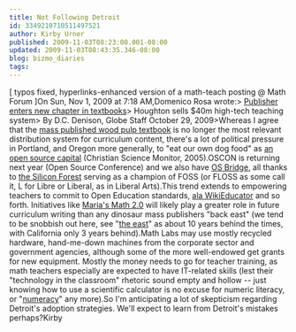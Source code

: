 ```yaml
---
title: Not Following Detroit
id: 3349210710511497521
author: Kirby Urner
published: 2009-11-03T08:23:00.001-08:00
updated: 2009-11-03T08:43:35.346-08:00
blog: bizmo_diaries
tags: 
---
```


[ typos fixed, hyperlinks-enhanced version of a math-teach posting @ Math Forum ]On Sun, Nov 1, 2009 at 7:18 AM,Domenico Rosa wrote:> [Publisher enters new chapter in textbooks](http://www.boston.com/news/education/k_12/articles/2009/10/29/boston_publisher_enters_new_chapter_in_textbooks/)> Houghton sells $40m high-tech teaching system> By D.C. Denison, Globe Staff    October 29, 2009>Whereas I agree that the [mass published wood pulp textbook](http://mybizmo.blogspot.com/2009/06/saving-trees.html) is no longer the most relevant distribution system for curriculum content, there's a lot of political pressure in Portland, and Oregon more generally, to "eat our own dog food" as [an open source capital](http://controlroom.blogspot.com/2005/11/pdx-open-source-capital.html) (Christian Science Monitor, 2005).OSCON is returning next year (Open Source Conference) and we also have [OS Bridge](http://controlroom.blogspot.com/2009/01/os-bridge.html), all thanks to [the Silicon Forest](http://controlroom.blogspot.com/2009/05/silicon-forest-origins.html) serving as a champion of FOSS (or FLOSS as some call it, L for Libre or Liberal, as in Liberal Arts).This trend extends to empowering teachers to commit to Open Education standards, [ala WikiEducator](http://www.wikieducator.org/User:KirbyUrner) and so forth.  Initiatives like [Maria's Math 2.0](http://mathfuture.wikispaces.com/) will likely play a greater role in future curriculum writing than any dinosaur mass publishers "back east" (we tend to be snobbish out here, see "[the east](http://controlroom.blogspot.com/2007/01/funny-story.html)" as about 10 years behind the times, with California only 3 years behind).Math Labs may use mostly recycled hardware, hand-me-down machines from the corporate sector and government agencies, although some of the more well-endowed get grants for new equipment.  Mostly the money needs to go for teacher training, as math teachers especially are expected to have IT-related skills (lest their "technology in the classroom" rhetoric sound empty and hollow -- just knowing how to use a scientific calculator is no excuse for numeric literacy, or "[numeracy](http://www.4dsolutions.net/ocn/numeracy0.html)" any more).So I'm anticipating a lot of skepticism regarding Detroit's adoption strategies.  We'll expect to learn from Detroit's mistakes perhaps?Kirby